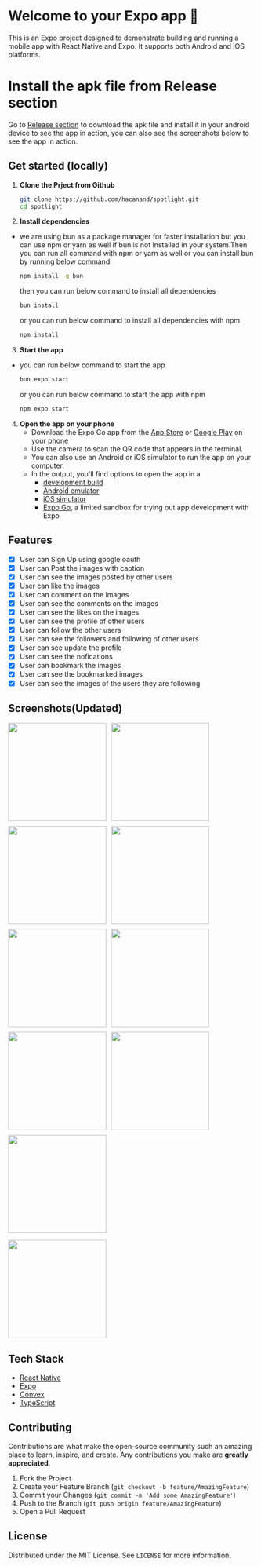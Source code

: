 # Welcome to your Expo app 👋

This is an Expo project designed to demonstrate building and running a mobile app with React Native and Expo. It supports both Android and iOS platforms.

# **Install the apk file from Release section**
Go to  [Release section](https://github.com/hacanand/spotlight/releases) to download the apk file and install it in your android device to see the app in action, you can also see the screenshots below to see the app in action.


## Get started (locally)

1. **Clone the Prject from Github**

   ```sh
   git clone https://github.com/hacanand/spotlight.git
   cd spotlight
   ```

2. **Install dependencies**
- we are using bun as a package manager for faster installation
  but you can use npm or yarn as well if bun is not installed in your system.Then you can run all command with npm or yarn as well or you can install bun by running below command
   ```sh
   npm install -g bun
   ```
   then you can run below command to install all dependencies
   ```sh
   bun install  
   ```
   or you can run below command to install all dependencies with npm
   ```sh
   npm install
   ```
3. **Start the app**
- you can run below command to start the app
   ```sh
   bun expo start
   ```
   or you can run below command to start the app with npm
   ```sh 
   npm expo start
   ```
4. **Open the app on your phone**
   - Download the Expo Go app from the [App Store](https://apps.apple.com/app/apple-store/id982107779) or [Google Play](https://play.google.com/store/apps/details?id=host.exp.exponent) on your phone
   - Use the camera to scan the QR code that appears in the terminal.
   - You can also use an Android or iOS simulator to run the app on your computer.
   - In the output, you'll find options to open the app in a 
       - [development build](https://docs.expo.dev/develop/development-builds/introduction/)
       - [Android emulator](https://docs.expo.dev/workflow/android-studio-emulator/)
       - [iOS simulator](https://docs.expo.dev/workflow/ios-simulator/)
       - [Expo Go](https://expo.dev/go), a limited sandbox for trying out app development with Expo

## Features
- [x] User can Sign Up using google oauth
- [x] User can Post the images with caption
- [x] User can see the images posted by other users
- [x] User can like the images
- [x] User can comment on the images
- [x] User can see the comments on the images
- [x] User can see the likes on the images
- [x] User can see the profile of other users
- [x] User can follow the other users
- [x] User can see the followers and following of other users
- [x] User can see update the profile
- [x] User can see the nofications
- [x] User can bookmark the images
- [x] User can see the bookmarked images
- [x] User can see the images of the users they are following

## Screenshots(Updated)
<p float="left" style="display:flex;flex-wrap:wrap; gap:10px;">
<img src="assets/screenshots/Screenshot_2025-03-21-11-46-38-45_f73b71075b1de7323614b647fe394240.jpg" width="200"/>
<img src="assets/screenshots/Screenshot_2025-03-21-12-33-21-60_95733e4f24b8b00eae762722f6023135.jpg" width="200"/>
<img src="assets/screenshots/Screenshot_2025-03-21-12-05-58-53_f73b71075b1de7323614b647fe394240.jpg" width="200"/>
<img src="assets/screenshots/Screenshot_2025-03-21-12-08-18-48_f73b71075b1de7323614b647fe394240.jpg" width="200"/>
<img src="assets/screenshots/Screenshot_2025-03-21-12-03-48-55_f73b71075b1de7323614b647fe394240.jpg" width="200"/>
<img src="assets/screenshots/Screenshot_2025-03-21-12-03-54-87_f73b71075b1de7323614b647fe394240.jpg" width="200"/>
<img src="assets/screenshots/Screenshot_2025-03-21-12-05-19-44_f73b71075b1de7323614b647fe394240.jpg" width="200"/>
<img src="assets/screenshots/Screenshot_2025-03-21-12-05-27-08_f73b71075b1de7323614b647fe394240.jpg" width="200"/>
<img src="assets/screenshots/Screenshot_2025-03-21-12-08-29-94_f73b71075b1de7323614b647fe394240.jpg" width="200"/>
</p>
<img src="assets/screenshots/Screenshot_2025-03-21-12-08-34-27_f73b71075b1de7323614b647fe394240.jpg" width="200"/>
</p>

## Tech Stack
- [React Native](https://reactnative.dev/)
- [Expo](https://expo.dev/)
- [Convex](https://www.convex.dev/)
- [TypeScript](https://www.typescriptlang.org/)

## Contributing
Contributions are what make the open-source community such an amazing place to learn, inspire, and create. Any contributions you make are **greatly appreciated**.

1. Fork the Project
2. Create your Feature Branch (`git checkout -b feature/AmazingFeature`)
3. Commit your Changes (`git commit -m 'Add some AmazingFeature'`)
4. Push to the Branch (`git push origin feature/AmazingFeature`)
5. Open a Pull Request

## License
Distributed under the MIT License. See `LICENSE` for more information.
